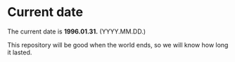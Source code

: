 # Current date

The current date is **1996.01.31.** (YYYY.MM.DD.)

This repository will be good when the world ends, so we will know how long it lasted.